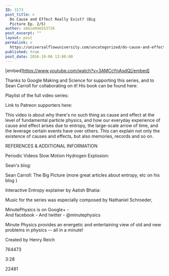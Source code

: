 ```yaml
---
ID: 3173
post_title: >
  Do Cause and Effect Really Exist? (Big
  Picture Ep. 2/5)
author: abbie04m553726
post_excerpt: ""
layout: post
permalink: >
  https://universalflowuniversity.com/uncategorized/do-cause-and-effect-really-exist-big-picture-ep-2-5/
published: true
post_date: 2016-10-06 13:00:00
---
```

[embed]https://www.youtube.com/watch?v=3AMCcYnAsdQ[/embed]<br>
<p>Thanks to Google Making and Science for supporting this series, and to Sean Carroll for collaborating on it! His book can be found here: 

Playlist of the full video series: 

Link to Patreon supporters here: 

This video is about why there's no such thing as cause and effect at the level of fundamental particle physics, and how our everyday experience of cause and effect arises due to entropy, the large-scale arrow of time, and the leverage certain events have over others. This can explain not only the existence of causes and effects, but also memories, records and so on.

REFERENCES & ADDITIONAL INFORMATION

Periodic Videos Slow Motion Hydrogen Explosion: 

Sean's blog: 

Sean Carroll: The Big Picture
(more great articles about entropy, etc on his blog )

Interactive Entropy explainer by Aatish Bhatia: 

Music for the series was especially composed by Nathaniel Schroeder, 

MinutePhysics is on Google+ -  
And facebook - 
And twitter - @minutephysics

Minute Physics provides an energetic and entertaining view of old and new problems in physics -- all in a minute!

Created by Henry Reich</p>
<p>764473</p>
<p>3:28</p>
<p>22481</p>
<br></br>